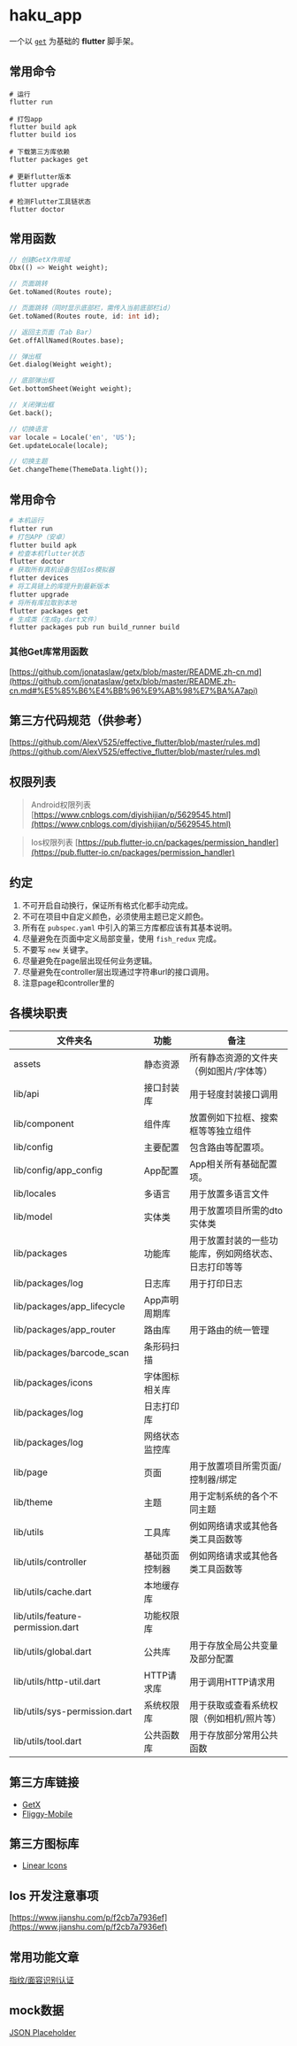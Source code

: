# haku_app

一个以 [`get`](https://pub.dev/packages/get) 为基础的 **flutter** 脚手架。

## 常用命令

```Shell
# 运行
flutter run

# 打包app
flutter build apk
flutter build ios

# 下载第三方库依赖
flutter packages get

# 更新flutter版本
flutter upgrade

# 检测Flutter工具链状态
flutter doctor
```

## 常用函数

```dart
// 创建GetX作用域
Obx(() => Weight weight);

// 页面跳转
Get.toNamed(Routes route);

// 页面跳转（同时显示底部栏，需传入当前底部栏id）
Get.toNamed(Routes route, id: int id);

// 返回主页面（Tab Bar）
Get.offAllNamed(Routes.base);

// 弹出框
Get.dialog(Weight weight);

// 底部弹出框
Get.bottomSheet(Weight weight);

// 关闭弹出框
Get.back();

// 切换语言
var locale = Locale('en', 'US');
Get.updateLocale(locale);

// 切换主题
Get.changeTheme(ThemeData.light());
```

## 常用命令

```bash
# 本机运行
flutter run
# 打包APP（安卓）
flutter build apk
# 检查本机flutter状态
flutter doctor
# 获取所有真机设备包括Ios模拟器
flutter devices
# 将工具链上的库提升到最新版本
flutter upgrade
# 将所有库拉取到本地
flutter packages get
# 生成类（生成g.dart文件）
flutter packages pub run build_runner build
```

### 其他Get库常用函数

[https://github.com/jonataslaw/getx/blob/master/README.zh-cn.md](https://github.com/jonataslaw/getx/blob/master/README.zh-cn.md#%E5%85%B6%E4%BB%96%E9%AB%98%E7%BA%A7api)

## 第三方代码规范（供参考）

[https://github.com/AlexV525/effective_flutter/blob/master/rules.md](https://github.com/AlexV525/effective_flutter/blob/master/rules.md)

## 权限列表

> Android权限列表
[https://www.cnblogs.com/diyishijian/p/5629545.html](https://www.cnblogs.com/diyishijian/p/5629545.html)

> Ios权限列表
[https://pub.flutter-io.cn/packages/permission_handler](https://pub.flutter-io.cn/packages/permission_handler)

## 约定

1. 不可开启自动换行，保证所有格式化都手动完成。
2. 不可在项目中自定义颜色，必须使用主题已定义颜色。
3. 所有在 `pubspec.yaml` 中引入的第三方库都应该有其基本说明。
4. 尽量避免在页面中定义局部变量，使用 `fish_redux` 完成。
5. 不要写 `new` 关键字。
6. 尽量避免在page层出现任何业务逻辑。
7. 尽量避免在controller层出现通过字符串url的接口调用。
8. 注意page和controller里的

## 各模块职责

文件夹名 | 功能 | 备注
-- | -- | --
assets | 静态资源 | 所有静态资源的文件夹（例如图片/字体等）
lib/api | 接口封装库 | 用于轻度封装接口调用
lib/component | 组件库 | 放置例如下拉框、搜索框等等独立组件
lib/config | 主要配置 | 包含路由等配置项。
lib/config/app_config | App配置 | App相关所有基础配置项。
lib/locales | 多语言 | 用于放置多语言文件
lib/model | 实体类 | 用于放置项目所需的dto实体类
lib/packages | 功能库 | 用于放置封装的一些功能库，例如网络状态、日志打印等等
lib/packages/log | 日志库 | 用于打印日志
lib/packages/app_lifecycle | App声明周期库 | 
lib/packages/app_router | 路由库 | 用于路由的统一管理
lib/packages/barcode_scan | 条形码扫描 | 
lib/packages/icons | 字体图标相关库 | 
lib/packages/log | 日志打印库 | 
lib/packages/log | 网络状态监控库 | 
lib/page | 页面 | 用于放置项目所需页面/控制器/绑定
lib/theme | 主题 | 用于定制系统的各个不同主题
lib/utils | 工具库 | 例如网络请求或其他各类工具函数等
lib/utils/controller | 基础页面控制器 | 例如网络请求或其他各类工具函数等
lib/utils/cache.dart | 本地缓存库 | 
lib/utils/feature-permission.dart | 功能权限库 | 
lib/utils/global.dart | 公共库 | 用于存放全局公共变量及部分配置
lib/utils/http-util.dart | HTTP请求库 | 用于调用HTTP请求用
lib/utils/sys-permission.dart | 系统权限库 | 用于获取或查看系统权限（例如相机/照片等）
lib/utils/tool.dart | 公共函数库 | 用于存放部分常用公共函数

## 第三方库链接

- [GetX](https://pub.flutter-io.cn/packages/get/example)
- [Fliggy-Mobile](https://github.com/Fliggy-Mobile)

## 第三方图标库

- [Linear Icons](https://linearicons.com/free)

## Ios 开发注意事项

[https://www.jianshu.com/p/f2cb7a7936ef](https://www.jianshu.com/p/f2cb7a7936ef)

## 常用功能文章

[指纹/面容识别认证](https://www.jianshu.com/p/06ba43743b1f)

## mock数据

[JSON Placeholder](https://jsonplaceholder.typicode.com/)
